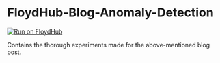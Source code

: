 # FloydHub-Blog-Anomaly-Detection

[![Run on FloydHub](https://static.floydhub.com/button/button-small.svg)](https://floydhub.com/run)

Contains the thorough experiments made for the above-mentioned blog post.
